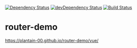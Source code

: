 [![Dependency Status](https://david-dm.org/plantain-00/router-demo.svg)](https://david-dm.org/plantain-00/router-demo)
[![devDependency Status](https://david-dm.org/plantain-00/router-demo/dev-status.svg)](https://david-dm.org/plantain-00/router-demo#info=devDependencies)
[![Build Status](https://travis-ci.org/plantain-00/router-demo.svg?branch=master)](https://travis-ci.org/plantain-00/router-demo)

# router-demo

https://plantain-00.github.io/router-demo/vue/
